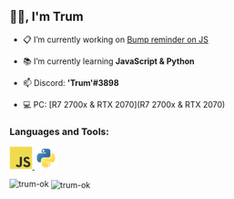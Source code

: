 <h2 align="left">✌🏻, I'm Trum</h2>

- 📋 I’m currently working on [Bump reminder on JS](https://github.com/Trum-ok/RemEinder)

- 📚 I’m currently learning **JavaScript & Python**

- 📫 Discord: **'Trum'#3898**

- 💻 PC: [R7 2700x & RTX 2070](R7 2700x & RTX 2070)


<h3 align="left">Languages and Tools:</h3>
<p align="left"> <a href="https://developer.mozilla.org/en-US/docs/Web/JavaScript" target="_blank"> <img src="https://raw.githubusercontent.com/devicons/devicon/master/icons/javascript/javascript-original.svg" alt="javascript" width="40" height="40"/> </a> <a href="https://www.python.org" target="_blank"> <img src="https://raw.githubusercontent.com/devicons/devicon/master/icons/python/python-original.svg" alt="python" width="40" height="40"/> </a> </p>

<p><img align="left" src="https://github-readme-stats.vercel.app/api/top-langs?username=trum-ok&show_icons=true&locale=en&layout=compact" alt="trum-ok" /></p>

<p>&nbsp;<img align="center" src="https://github-readme-stats.vercel.app/api?username=trum-ok&show_icons=true&theme=dark&locale=en" alt="trum-ok" /></p>


